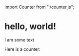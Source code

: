 import Counter from "./counter.js";

# hello, world!

I am some text

Here is a counter:

<Counter />
